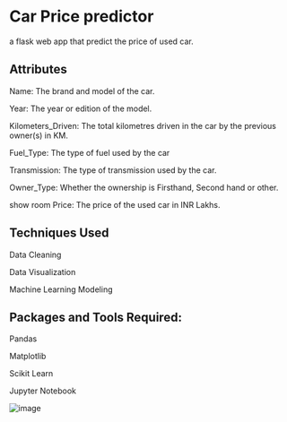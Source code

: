 # Car Price predictor 
a flask web app that predict the price of used car.
## Attributes
Name: The brand and model of the car.

Year: The year or edition of the model.

Kilometers_Driven: The total kilometres driven in the car by the previous owner(s) in KM.

Fuel_Type: The type of fuel used by the car 

Transmission: The type of transmission used by the car.

Owner_Type: Whether the ownership is Firsthand, Second hand or other.

show room Price: The price of the used car in INR Lakhs.



## Techniques Used

Data Cleaning

Data Visualization

Machine Learning Modeling

## Packages and Tools Required:
Pandas 

Matplotlib

Scikit Learn

Jupyter Notebook

  
![image](https://user-images.githubusercontent.com/79282753/123615495-fc669100-d822-11eb-9b74-122a41651dc8.png)






